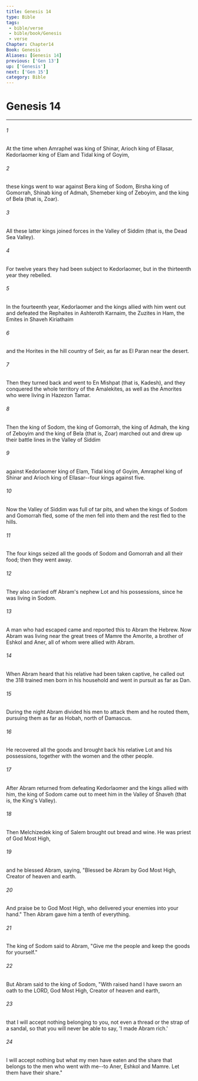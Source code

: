 ```yaml
---
title: Genesis 14
type: Bible
tags:
 - bible/verse
 - bible/book/Genesis
 - verse
Chapter: Chapter14
Book: Genesis
Aliases: [Genesis 14]
previous: ['Gen 13']
up: ['Genesis']
next: ['Gen 15']
category: Bible
---
```

# Genesis 14

***


###### 1 
At the time when Amraphel was king of Shinar, Arioch king of Ellasar, Kedorlaomer king of Elam and Tidal king of Goyim, 

###### 2 
these kings went to war against Bera king of Sodom, Birsha king of Gomorrah, Shinab king of Admah, Shemeber king of Zeboyim, and the king of Bela (that is, Zoar). 

###### 3 
All these latter kings joined forces in the Valley of Siddim (that is, the Dead Sea Valley). 

###### 4 
For twelve years they had been subject to Kedorlaomer, but in the thirteenth year they rebelled. 

###### 5 
In the fourteenth year, Kedorlaomer and the kings allied with him went out and defeated the Rephaites in Ashteroth Karnaim, the Zuzites in Ham, the Emites in Shaveh Kiriathaim 

###### 6 
and the Horites in the hill country of Seir, as far as El Paran near the desert. 

###### 7 
Then they turned back and went to En Mishpat (that is, Kadesh), and they conquered the whole territory of the Amalekites, as well as the Amorites who were living in Hazezon Tamar. 

###### 8 
Then the king of Sodom, the king of Gomorrah, the king of Admah, the king of Zeboyim and the king of Bela (that is, Zoar) marched out and drew up their battle lines in the Valley of Siddim 

###### 9 
against Kedorlaomer king of Elam, Tidal king of Goyim, Amraphel king of Shinar and Arioch king of Ellasar--four kings against five. 

###### 10 
Now the Valley of Siddim was full of tar pits, and when the kings of Sodom and Gomorrah fled, some of the men fell into them and the rest fled to the hills. 

###### 11 
The four kings seized all the goods of Sodom and Gomorrah and all their food; then they went away. 

###### 12 
They also carried off Abram's nephew Lot and his possessions, since he was living in Sodom. 

###### 13 
A man who had escaped came and reported this to Abram the Hebrew. Now Abram was living near the great trees of Mamre the Amorite, a brother of Eshkol and Aner, all of whom were allied with Abram. 

###### 14 
When Abram heard that his relative had been taken captive, he called out the 318 trained men born in his household and went in pursuit as far as Dan. 

###### 15 
During the night Abram divided his men to attack them and he routed them, pursuing them as far as Hobah, north of Damascus. 

###### 16 
He recovered all the goods and brought back his relative Lot and his possessions, together with the women and the other people. 

###### 17 
After Abram returned from defeating Kedorlaomer and the kings allied with him, the king of Sodom came out to meet him in the Valley of Shaveh (that is, the King's Valley). 

###### 18 
Then Melchizedek king of Salem brought out bread and wine. He was priest of God Most High, 

###### 19 
and he blessed Abram, saying, "Blessed be Abram by God Most High, Creator of heaven and earth. 

###### 20 
And praise be to God Most High, who delivered your enemies into your hand." Then Abram gave him a tenth of everything. 

###### 21 
The king of Sodom said to Abram, "Give me the people and keep the goods for yourself." 

###### 22 
But Abram said to the king of Sodom, "With raised hand I have sworn an oath to the LORD, God Most High, Creator of heaven and earth, 

###### 23 
that I will accept nothing belonging to you, not even a thread or the strap of a sandal, so that you will never be able to say, 'I made Abram rich.' 

###### 24 
I will accept nothing but what my men have eaten and the share that belongs to the men who went with me--to Aner, Eshkol and Mamre. Let them have their share." 

